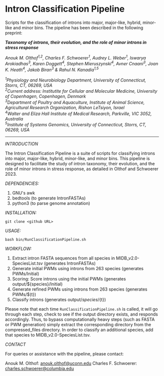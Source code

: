 # Intron Classification Pipeline

Scripts for the classification of introns into major, major-like, hybrid, minor-like and minor bins. The pipeline has been described in the following preprint:

***Taxonomy of introns, their evolution, and the role of minor introns in stress response***

*Anouk M. Olthof<sup>1,2</sup>, Charles F. Schwoerer<sup>1</sup>, Audrey L. Weber<sup>1</sup>, Iswarya Arokiadhas<sup>3</sup>, Karen Doggett<sup>4</sup>, Stephen Mieruszynski<sup>4</sup>, Avner Cnaani<sup>3</sup>, Joan K. Heath<sup>4</sup>, Jakob Biran<sup>3</sup> & Rahul N. Kanadia<sup>1,5</sup>*

*<sup>1</sup>Physiology and Neurobiology Department, University of Connecticut, Storrs, CT, 06269, USA*<br>*<sup>2</sup>Current address: Institutite for Cellular and Molecular Medicine, University of Copenhagen, Copenhagen, Denmark*<br>*<sup>3</sup>Department of Poultry and Aquaculture, Institute of Animal Science, Agricultural Research Organization, Rishon LeTsiyon, Israel*<br>*<sup>4</sup>Walter and Eliza Hall Institute of Medical Research, Parkville, VIC 3052, Australia*<br>*<sup>5</sup>Institute of Systems Genomics, University of Connecticut, Storrs, CT, 06269, USA*
___

*INTRODUCTION*

The Intron Classification Pipeline is a suite of scripts for classifying introns into major, major-like, hybrid, minor-like, and minor bins. This pipeline is designed to facilitate the study of intron taxonomy, their evolution, and the role of minor introns in stress response, as detailed in Olthof and Schwoerer 2023. 

*DEPENDENCIES:*

1. GNU's awk
2. bedtools (to generate IntronFASTAs)
3. python3 (to parse genome annotation)

*INSTALLATION:*

`git clone <github URL>`

*USAGE:*

`bash bin/RunClassificationPipeline.sh`

*WORKFLOW:*

1. Extract intron FASTA sequences from all species in MIDB_v2.0-SpeciesList.tsv (generates IntronFASTAs)
2. Generate initial PWMs using introns from 263 species (generates PWMs/Initial)
3. Scoring: Score introns using the initial PWMs (generates output/${species}/Initial)
4. Generate refined PWMs using introns from 263 species (generates PWMs/$(t})
5. Classify introns (generates output/${species}/${t})

Please note that each time `RunClassificationPipeline.sh` is called, it will go through each step, check to see if the output directory exists, and responds accordingly. Thus, to bypass computationally heavy steps (such as FASTA or PWM generation) simply extract the corresponding directory from the compressed_files directory. In order to classify an additional species, add that species to MIDB_v2.0-SpeciesList.tsv.

*CONTACT*

For queries or assistance with the pipeline, please contact:

Anouk M. Olthof: anouk.olthof@uconn.edu
Charles F. Schwoerer: charles.schwoerer@columbia.edu
